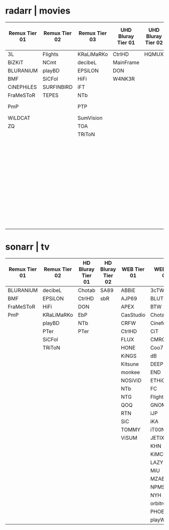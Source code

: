 # radarr | movies

| **Remux Tier 01** | **Remux Tier 02** | **Remux Tier 03** | **UHD Bluray Tier 01** | **UHD Bluray Tier 02** | **UHD Bluray Tier 03** | **HD Bluray Tier 01** | **HD Bluray Tier 02** | **HD Bluray Tier 03** | **WEB Tier 01** | **WEB Tier 02** | **WEB Tier 03** |
|------------------|-------------------|-------------------|------------------------|------------------------|------------------------|-----------------------|-----------------------|-----------------------|----------------|----------------|----------------|
| 3L | Flights | KRaLiMaRKo | CtrlHD | HQMUX | BHDStudio | BBQ | EA | BHDStudio | ABBIE | dB | GNOMiSSiON |
| BiZKiT | NCmt | decibeL | MainFrame | | HONE | BMF | HiDt | hallowed | AJP69 | Flights | NINJACENTRAL |
| BLURANiUM | playBD | EPSiLON | DON | | SPHD | c0kE | HiSD | HONE | APEX | MiU | ROCCaT |
| BMF | SiCFoI | HiFi | W4NK3R | | WEBDV | Chotab | iFT | LoRD | BLUTONiUM | monkee | SiGMA |
| CiNEPHiLES | SURFINBIRD | iFT | | | hallowed | CRiSC | NTb | playHD | CMRG | MZABI | SLiGNOME |
| FraMeSToR | TEPES | NTb | | | PTer | CtrlHD | QOQ | SPHD | CRFW | PHOENiX | SwAgLaNdEr |
| PmP | | PTP | | | | D-Z0N3 | SA89 | W4NK3R | CRUD | playWEB | |
| WiLDCAT | | SumVision | | | | Dariush | sbR | | FLUX | SbR | |
| ZQ | | TOA | | | | decibeL | | | GNOME | SMURF | |
| | | TRiToN | | | | DON | | | HONE | TOMMY | |
| | | | | | | EbP | | | KiNGS | XEBEC | |
| | | | | | | EDPH | | | Kitsune | | |
| | | | | | | Geek | | | NOSiViD | | |
| | | | | | | LolHD | | | NTb | | |
| | | | | | | NCmt | | | NTG | | |
| | | | | | | PTer | | | SiC | | |
| | | | | | | TayTO | | | TEPES | | |
| | | | | | | TDD | | | | | |
| | | | | | | TnP | | | | | |
| | | | | | | VietHD | | | | | |
| | | | | | | ZQ | | | | | |

# sonarr | tv

| **Remux Tier 01** | **Remux Tier 02** | **HD Bluray Tier 01** | **HD Bluray Tier 02** | **WEB Tier 01** | **WEB Tier 02** | **WEB Tier 03** |
|------------------|-------------------|-----------------------|-----------------------|----------------|----------------|----------------|
| BLURANiUM | decibeL | Chotab | SA89 | ABBiE | 3cTWeB | DRACULA |
| BMF | EPSiLON | CtrlHD | sbR | AJP69 | BLUTONiUM | NINJACENTRAL |
| FraMeSToR | HiFi | DON | | APEX | BTW | SLiGNOME |
| PmP | KRaLiMaRKo | EbP | | CasStudio | Chotab | SwAgLaNdEr |
| | playBD | NTb | | CRFW | Cinefeel | T4H |
| | PTer | PTer | | CtrlHD | CiT | ViSiON |
| | SiCFoI | | | FLUX | CMRG | |
| | TRiToN | | | HONE | Coo7 | |
| | | | | KiNGS | dB | |
| | | | | Kitsune | DEEP | |
| | | | | monkee | END | |
| | | | | NOSiViD | ETHiCS | |
| | | | | NTb | FC | |
| | | | | NTG | Flights | |
| | | | | QOQ | GNOME | |
| | | | | RTN | iJP | |
| | | | | SiC | iKA | |
| | | | | TOMMY | iT00NZ | |
| | | | | ViSUM | JETIX | |
| | | | | | KHN | |
| | | | | | KiMCHI | |
| | | | | | LAZY | |
| | | | | | MiU | |
| | | | | | MZABI | |
| | | | | | NPMS | |
| | | | | | NYH | |
| | | | | | orbitron | |
| | | | | | PHOENiX | |
| | | | | | playWEB | |
